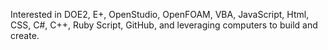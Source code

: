 Interested in DOE2, E+, OpenStudio, OpenFOAM, VBA, JavaScript, Html, CSS, C#, C++, Ruby Script, GitHub, and leveraging computers to build and create.

<!---
ejatgit/ejatgit is a ✨ special ✨ repository because its `README.md` (this file) appears on your GitHub profile.
You can click the Preview link to take a look at your changes.
--->
